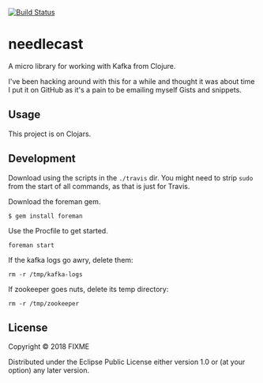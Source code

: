 [![Build Status](https://travis-ci.org/the-frey/needlecast.svg?branch=master)](https://travis-ci.org/the-frey/needlecast)

# needlecast

A micro library for working with Kafka from Clojure.

I've been hacking around with this for a while and thought it was about time I put it on GitHub as it's a pain to be emailing myself Gists and snippets.

## Usage

This project is on Clojars.

## Development

Download using the scripts in the `./travis` dir. You might need to strip `sudo` from the start of all commands, as that is just for Travis.

Download the foreman gem.

    $ gem install foreman

Use the Procfile to get started.

    foreman start

If the kafka logs go awry, delete them:

    rm -r /tmp/kafka-logs

If zookeeper goes nuts, delete its temp directory:

    rm -r /tmp/zookeeper

## License

Copyright © 2018 FIXME

Distributed under the Eclipse Public License either version 1.0 or (at
your option) any later version.
